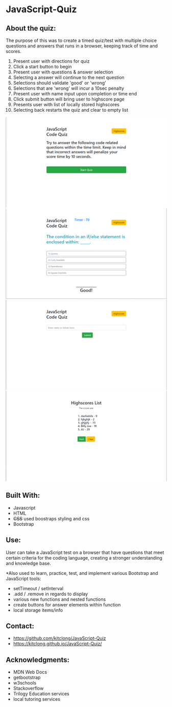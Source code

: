 # JavaScript-Quiz

## About the quiz:

The purpose of this was to create a timed quiz/test with multiple choice questions and answers that runs in a browser, keeping track of time and scores. 

1. Present user with directions for quiz
2. Click a start button to begin
3. Present user with questions & answer selection
4. Selecting a answer will continue to the next question
5. Selections should validate 'good' or 'wrong'
6. Selections that are 'wrong' will incur a 10sec penalty
7. Present user with name input upon completion or time end
8. Click submit button will bring user to highscore page
9. Presents user with list of locally stored highscores
10. Selecting back restarts the quiz and clear to empty list

![Screenshot of page](assets/pic1.png)
![Screenshot of page](assets/pic2.png)
![Screenshot of page](assets/pic3.png)
![Screenshot of page](assets/pic4.png)

## Built With:

* Javascript
* HTML
* ~~CSS~~ used boostraps styling and css
* Bootstrap

## Use:

User can take a JavaScript test on a browser that have questions that meet certain criteria for the coding language, creating a stronger understanding and knowledge base.

*Also used to learn, practice, test, and implement various Bootstrap and JavaScript tools: 
* setTimeout / setInterval
* .add / .remove in regards to display
* various new functions and nested functions
* create buttons for answer elements within function 
* local storage items/info

## Contact:

* https://github.com/kitclong/JavaScript-Quiz
* https://kitclong.github.io/JavaScript-Quiz/

## Acknowledgments:

* MDN Web Docs
* getbootstrap
* w3schools
* Stackoverflow
* Trilogy Education services
* local tutoring services
